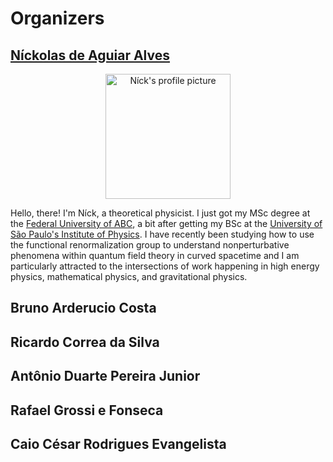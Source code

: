 # Organizers

## [Níckolas de Aguiar Alves](https://alves-nickolas.github.io/)

  <div align="center">
    <img src="https://bht50.github.io/organizers/pictures/nick.png" alt="Níck's profile picture" width="200" height="200">
  </div>

  Hello, there! I'm Níck, a theoretical physicist. I just got my MSc degree at the [Federal University of ABC](fisica.ufabc.edu.br/en/), a bit after getting my BSc at the [University of São Paulo's Institute of Physics](http://portal.if.usp.br/ifusp/en). I have recently been studying how to use the functional renormalization group to understand nonperturbative phenomena within quantum field theory in curved spacetime and I am particularly attracted to the intersections of work happening in high energy physics, mathematical physics, and gravitational physics.

## Bruno Arderucio Costa 

## Ricardo Correa da Silva 

## Antônio Duarte Pereira Junior

## Rafael Grossi e Fonseca

## Caio César Rodrigues Evangelista

